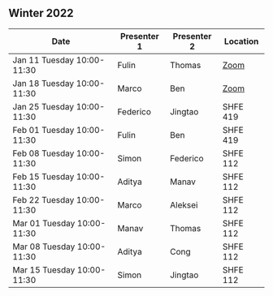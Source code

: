 ## Winter 2022

| Date                       | Presenter 1     | Presenter 2 | Location |
|----------------------------|-----------------|-------------|----------|
| Jan 11 Tuesday 10:00-11:30 | Fulin           | Thomas      | [Zoom](https://uchicago.zoom.us/j/97075613868?pwd=N3d1blZiNU14M0djQWlaSHVmelF5QT09) |
| Jan 18 Tuesday 10:00-11:30 | Marco           | Ben         | [Zoom](https://uchicago.zoom.us/j/97075613868?pwd=N3d1blZiNU14M0djQWlaSHVmelF5QT09) |
| Jan 25 Tuesday 10:00-11:30 | Federico        | Jingtao     | SHFE 419 |
| Feb 01 Tuesday 10:00-11:30 | Fulin           | Ben         | SHFE 419 |
| Feb 08 Tuesday 10:00-11:30 | Simon           | Federico    | SHFE 112 |
| Feb 15 Tuesday 10:00-11:30 | Aditya          | Manav       | SHFE 112 |
| Feb 22 Tuesday 10:00-11:30 | Marco           | Aleksei     | SHFE 112 |
| Mar 01 Tuesday 10:00-11:30 | Manav           | Thomas      | SHFE 112 |
| Mar 08 Tuesday 10:00-11:30 | Aditya          | Cong        | SHFE 112 |
| Mar 15 Tuesday 10:00-11:30 | Simon           | Jingtao     | SHFE 112 |

